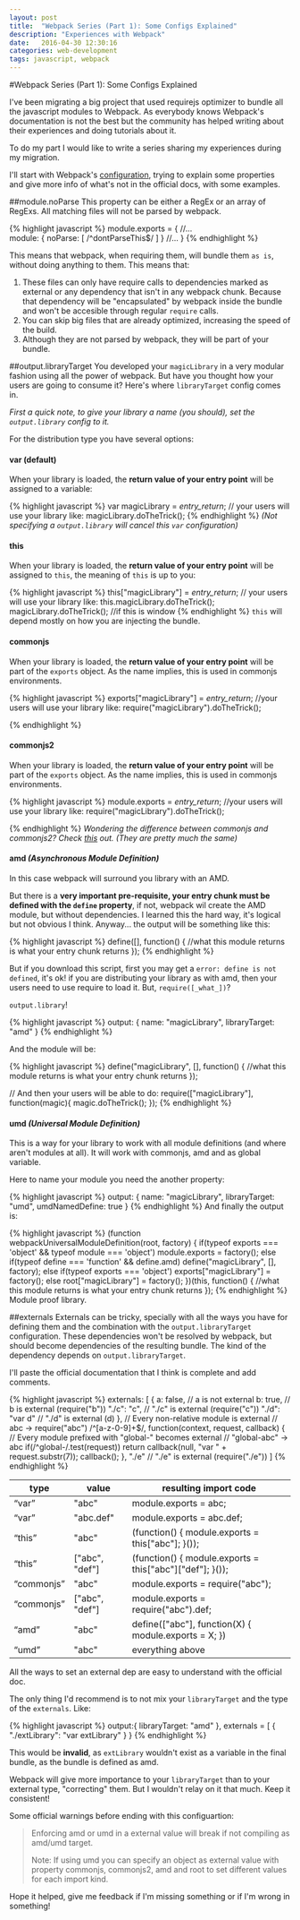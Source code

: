 ```yaml
---
layout: post
title:  "Webpack Series (Part 1): Some Configs Explained"
description: "Experiences with Webpack"
date:   2016-04-30 12:30:16
categories: web-development
tags: javascript, webpack
---
```


#Webpack Series (Part 1): Some Configs Explained

I've been migrating a big project that used requirejs optimizer to bundle all the javascript modules to Webpack. As everybody knows Webpack's documentation is not the best but the community has helped writing about their experiences and doing tutorials about it.

To do my part I would like to write a series sharing my experiences during my migration.

I'll start with Webpack's [configuration](https://webpack.github.io/docs/configuration.html), trying to explain some properties and give more info of what's not in the official docs, with some examples.

##module.noParse
This property can be either a RegEx or an array of RegExs. All matching files will not be parsed by webpack.

{% highlight javascript %}
module.exports = {
	//...	
	module: {
		noParse: [ /^dontParseThis$/ ]
	}
	//...
}
{% endhighlight %}

This means that webpack, when requiring them, will bundle them `as is`, without doing anything to them. This means that:

1. These files can only have require calls to dependencies marked as external or any dependency that isn't in any webpack chunk. Because that dependency will be "encapsulated" by webpack inside the bundle and won't be accesible through regular `require` calls.
2. You can skip big files that are already optimized, increasing the speed of the build.
3. Although they are not parsed by webpack, they will be part of your bundle.

##output.libraryTarget
You developed your `magicLibrary` in a very modular fashion using all the power of webpack. But have you thought how your users are going to consume it? Here's where `libraryTarget` config comes in.

_First a quick note, to give your library a name (you should), set the `output.library` config to it._

For the distribution type you have several options:


#### var (default)

When your library is loaded, the **return value of your entry point** will be assigned to a variable:

{% highlight javascript %}
var magicLibrary = _entry_return_;
// your users will use your library like:
magicLibrary.doTheTrick();
{% endhighlight %}
_(Not specifying a `output.library` will cancel this `var` configuration)_


#### this

When your library is loaded, the **return value of your entry point** will be assigned to `this`, the meaning of `this` is up to you:

{% highlight javascript %}
this["magicLibrary"] = _entry_return_;
// your users will use your library like:
this.magicLibrary.doTheTrick();
magicLibrary.doTheTrick(); //if this is window
{% endhighlight %}
`this` will depend mostly on how you are injecting the bundle.


#### commonjs

When your library is loaded, the **return value of your entry point** will be part of the `exports` object. As the name implies, this is used in commonjs environments.

{% highlight javascript %}
exports["magicLibrary"] = _entry_return_;
//your users will use your library like:
require("magicLibrary").doTheTrick();

{% endhighlight %}


#### commonjs2

When your library is loaded, the **return value of your entry point** will be part of the `exports` object. As the name implies, this is used in commonjs environments.

{% highlight javascript %}
module.exports = _entry_return_;
//your users will use your library like:
require("magicLibrary").doTheTrick();

{% endhighlight %}
_Wondering the difference between commonjs and commonjs2? Check [this](https://github.com/webpack/webpack/issues/1114) out. (They are pretty much the same)_


#### amd _(Asynchronous Module Definition)_

In this case webpack will surround you library with an AMD.

But there is a **very important pre-requisite, your entry chunk must be defined with the `define` property**, if not, webpack wil create the AMD module, but without dependencies. I learned this the hard way, it's logical but not obvious I think. Anyway... the output will be something like this:


{% highlight javascript %}
define([], function() {
	//what this module returns is what your entry chunk returns
});
{% endhighlight %}

But if you download this script, first you may get a `error: define is not defined`, it's ok! if you are distributing your library as with amd, then your users need to use require to load it.
But, `require([_what_])`? 

`output.library`!

{% highlight javascript %}
output: {
	name: "magicLibrary",
	libraryTarget: "amd"
}
{% endhighlight %}

And the module will be:

{% highlight javascript %}
define("magicLibrary", [], function() {
	//what this module returns is what your entry chunk returns
});

// And then your users will be able to do:
require(["magicLibrary"], function(magic){
	magic.doTheTrick();
});
{% endhighlight %}


#### umd _(Universal Module Definition)_

This is a way for your library to work with all module definitions (and where aren't modules at all). It will work with commonjs, amd and as global variable.

Here to name your module you need the another property:

{% highlight javascript %}
output: {
	name: "magicLibrary",
	libraryTarget: "umd",
	umdNamedDefine: true
}
{% endhighlight %}
And finally the output is:

{% highlight javascript %}
(function webpackUniversalModuleDefinition(root, factory) {
	if(typeof exports === 'object' && typeof module === 'object')
		module.exports = factory();
	else if(typeof define === 'function' && define.amd)
		define("magicLibrary", [], factory);
	else if(typeof exports === 'object')
		exports["magicLibrary"] = factory();
	else
		root["magicLibrary"] = factory();
})(this, function() {
	//what this module returns is what your entry chunk returns
});
{% endhighlight %}
Module proof library.

##externals
Externals can be tricky, specially with all the ways you have for defining them and the combination with the `output.libraryTarget` configuration.
These dependencies won't be resolved by webpack, but should become dependencies of the resulting bundle. The kind of the dependency depends on `output.libraryTarget`.

I'll paste the official documentation that I think is complete and add comments.

{% highlight javascript %}
externals: [
    {
        a: false, // a is not external
        b: true, // b is external (require("b"))
        "./c": "c", // "./c" is external (require("c"))
        "./d": "var d" // "./d" is external (d)
    },
    // Every non-relative module is external
    // abc -> require("abc")
    /^[a-z\-0-9]+$/,
    function(context, request, callback) {
        // Every module prefixed with "global-" becomes external
        // "global-abc" -> abc
        if(/^global-/.test(request))
            return callback(null, "var " + request.substr(7));
        callback();
    },
    "./e" // "./e" is external (require("./e"))
]
{% endhighlight %}

<table>
<thead>
<tr>
<th>type</th>
<th>value</th>
<th>resulting import code</th>
</tr>
</thead>
<tbody>
<tr>
<td>“var”</td>
<td>"abc"</td>
<td>module.exports = abc;</td>
</tr>
<tr>
<td>“var”</td>
<td>"abc.def"</td>
<td>module.exports = abc.def;</td>
</tr>
<tr>
<td>“this”</td>
<td>"abc"</td>
<td>(function() { module.exports = this["abc"]; }());</td>
</tr>
<tr>
<td>“this”</td>
<td>["abc", "def"]</td>
<td>(function() { module.exports = this["abc"]["def"]; }());</td>
</tr>
<tr>
<td>“commonjs”</td>
<td>"abc"</td>
<td>module.exports = require("abc");</td>
</tr>
<tr>
<td>“commonjs”</td>
<td>["abc", "def"]</td>
<td>module.exports = require("abc").def;</td>
</tr>
<tr>
<td>“amd”</td>
<td>"abc"</td>
<td>define(["abc"], function(X) { module.exports = X; })</td>
</tr>
<tr>
<td>“umd”</td>
<td>"abc"</td>
<td>everything above</td>
</tr>
</tbody>
</table>

All the ways to set an external dep are easy to understand with the official doc.

The only thing I'd recommend is to not mix your `libraryTarget` and the type of the `externals`. Like:

{% highlight javascript %}
output:{
	libraryTarget: "amd"
},
externals = [
	{
		"./extLibrary": "var extLibrary"
	}
}
{% endhighlight %}

This would be **invalid**, as `extLibrary` wouldn't exist as a variable in the final bundle, as the bundle is defined as amd.

Webpack will give more importance to your `libraryTarget` than to your external type, "correcting" them. But I wouldn't relay on it that much. Keep it consistent!

Some official warnings before ending with this configuartion:

> Enforcing amd or umd in a external value will break if not compiling as amd/umd target.
> 
> Note: If using umd you can specify an object as external value with property commonjs, commonjs2, amd and root to set different values for each import kind.


Hope it helped, give me feedback if I'm missing something or if I'm wrong in something!